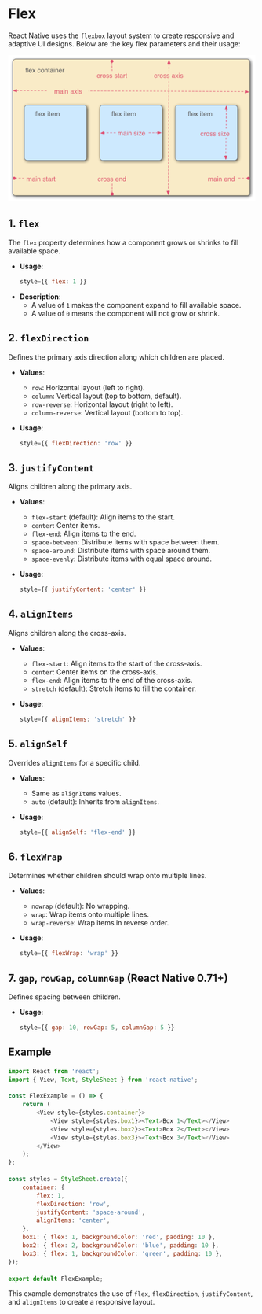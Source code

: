 # Flex

React Native uses the `flexbox` layout system to create responsive and adaptive UI designs. Below are the key flex parameters and their usage:

![Alt Text](images/flex_terms.png)

## 1. `flex`
The `flex` property determines how a component grows or shrinks to fill available space.

- **Usage**: 
    ```javascript
    style={{ flex: 1 }}
    ```
- **Description**: 
    - A value of `1` makes the component expand to fill available space.
    - A value of `0` means the component will not grow or shrink.

## 2. `flexDirection`
Defines the primary axis direction along which children are placed.

- **Values**:
    - `row`: Horizontal layout (left to right).
    - `column`: Vertical layout (top to bottom, default).
    - `row-reverse`: Horizontal layout (right to left).
    - `column-reverse`: Vertical layout (bottom to top).

- **Usage**:
    ```javascript
    style={{ flexDirection: 'row' }}
    ```

## 3. `justifyContent`
Aligns children along the primary axis.

- **Values**:
    - `flex-start` (default): Align items to the start.
    - `center`: Center items.
    - `flex-end`: Align items to the end.
    - `space-between`: Distribute items with space between them.
    - `space-around`: Distribute items with space around them.
    - `space-evenly`: Distribute items with equal space around.

- **Usage**:
    ```javascript
    style={{ justifyContent: 'center' }}
    ```

## 4. `alignItems`
Aligns children along the cross-axis.

- **Values**:
    - `flex-start`: Align items to the start of the cross-axis.
    - `center`: Center items on the cross-axis.
    - `flex-end`: Align items to the end of the cross-axis.
    - `stretch` (default): Stretch items to fill the container.

- **Usage**:
    ```javascript
    style={{ alignItems: 'stretch' }}
    ```

## 5. `alignSelf`
Overrides `alignItems` for a specific child.

- **Values**:
    - Same as `alignItems` values.
    - `auto` (default): Inherits from `alignItems`.

- **Usage**:
    ```javascript
    style={{ alignSelf: 'flex-end' }}
    ```

## 6. `flexWrap`
Determines whether children should wrap onto multiple lines.

- **Values**:
    - `nowrap` (default): No wrapping.
    - `wrap`: Wrap items onto multiple lines.
    - `wrap-reverse`: Wrap items in reverse order.

- **Usage**:
    ```javascript
    style={{ flexWrap: 'wrap' }}
    ```

## 7. `gap`, `rowGap`, `columnGap` (React Native 0.71+)
Defines spacing between children.

- **Usage**:
    ```javascript
    style={{ gap: 10, rowGap: 5, columnGap: 5 }}
    ```

## Example
```javascript
import React from 'react';
import { View, Text, StyleSheet } from 'react-native';

const FlexExample = () => {
    return (
        <View style={styles.container}>
            <View style={styles.box1}><Text>Box 1</Text></View>
            <View style={styles.box2}><Text>Box 2</Text></View>
            <View style={styles.box3}><Text>Box 3</Text></View>
        </View>
    );
};

const styles = StyleSheet.create({
    container: {
        flex: 1,
        flexDirection: 'row',
        justifyContent: 'space-around',
        alignItems: 'center',
    },
    box1: { flex: 1, backgroundColor: 'red', padding: 10 },
    box2: { flex: 2, backgroundColor: 'blue', padding: 10 },
    box3: { flex: 1, backgroundColor: 'green', padding: 10 },
});

export default FlexExample;
```

This example demonstrates the use of `flex`, `flexDirection`, `justifyContent`, and `alignItems` to create a responsive layout.